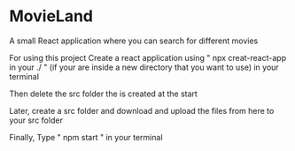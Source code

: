 # MovieLand
A small React application where you can search for different movies 


For using this project Create a react application using " npx creat-react-app in your ./ " (if your are inside a new directory that you want to use) in your terminal 

Then delete the src folder the is created at the start 

Later, create a src folder and download and upload the files from here to your src folder

Finally, Type " npm start " in your terminal 
